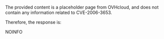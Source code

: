 The provided content is a placeholder page from OVHcloud, and does not contain any information related to CVE-2006-3653.

Therefore, the response is:

NOINFO